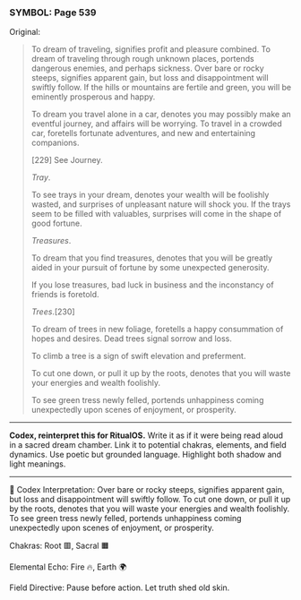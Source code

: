 ### SYMBOL: Page 539

Original:
> To dream of traveling, signifies profit and pleasure combined.
> To dream of traveling through rough unknown places, portends
> dangerous enemies, and perhaps sickness. Over bare or rocky steeps,
> signifies apparent gain, but loss and disappointment will swiftly follow.
> If the hills or mountains are fertile and green, you will be eminently
> prosperous and happy.
> 
> 
> To dream you travel alone in a car, denotes you may possibly
> make an eventful journey, and affairs will be worrying.
> To travel in a crowded car, foretells fortunate adventures,
> and new and entertaining companions.
> 
> 
> 
> [229] See Journey.
> 
> 
> _Tray_.
> 
> 
> To see trays in your dream, denotes your wealth will be foolishly
> wasted, and surprises of unpleasant nature will shock you.
> If the trays seem to be filled with valuables, surprises will come
> in the shape of good fortune.
> 
> 
> _Treasures_.
> 
> 
> To dream that you find treasures, denotes that you will be greatly
> aided in your pursuit of fortune by some unexpected generosity.
> 
> 
> If you lose treasures, bad luck in business and the inconstancy
> of friends is foretold.
> 
> 
> _Trees_.[230]
> 
> 
> To dream of trees in new foliage, foretells a happy consummation of hopes
> and desires. Dead trees signal sorrow and loss.
> 
> 
> To climb a tree is a sign of swift elevation and preferment.
> 
> 
> To cut one down, or pull it up by the roots, denotes that you
> will waste your energies and wealth foolishly.
> 
> 
> To see green tress newly felled, portends unhappiness coming unexpectedly
> upon scenes of enjoyment, or prosperity.

---

**Codex, reinterpret this for RitualOS.**
Write it as if it were being read aloud in a sacred dream chamber.
Link it to potential chakras, elements, and field dynamics.
Use poetic but grounded language.
Highlight both shadow and light meanings.

---

🔁 Codex Interpretation:
Over bare or rocky steeps, signifies apparent gain, but loss and disappointment will swiftly follow. To cut one down, or pull it up by the roots, denotes that you will waste your energies and wealth foolishly. To see green tress newly felled, portends unhappiness coming unexpectedly upon scenes of enjoyment, or prosperity.

Chakras: Root 🟥, Sacral 🟧

Elemental Echo: Fire 🔥, Earth 🌍

Field Directive: Pause before action. Let truth shed old skin.
